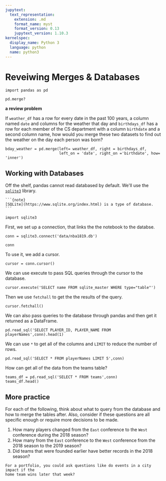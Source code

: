 ```yaml
---
jupytext:
  text_representation:
    extension: .md
    format_name: myst
    format_version: 0.13
    jupytext_version: 1.10.3
kernelspec:
  display_name: Python 3
  language: python
  name: python3
---
```


# Reveiwing Merges & Databases

```{code-cell} ipython3
import pandas as pd
```

```{code-cell} ipython3
pd.merge?
```

**a review problem**

If `weather_df` has a row for every date in the past 100 years, a column named `date` and columns for the weather that day and `birthdays_df` has a row for each member of the CS department with a column `birthdate` and a second column name, how would you merge these two datasets to find out the weather on the day each person was born?


```
bday_weather = pd.merge(left= weather_df, right = birthdays_df,
                        left_on = 'date', right_on ='birthdate', how= 'inner')
```

<!--
TODO: add images -->

## Working with Databases

Off the shelf, pandas cannot read databased by default. We'll use the [`sqlite3`](https://docs.python.org/3/library/sqlite3.html) library.
````{margin}
```{note}
[SQLite](https://www.sqlite.org/index.html) is a type of database.
```
````

```{code-cell} ipython3
import sqlite3
```

First, we set up a connection, that links the the notebook to the databse.

```{code-cell} ipython3
conn = sqlite3.connect('data/nba1819.db')
```

```{code-cell} ipython3
conn
```

To use it, we add a cursor.
```{code-cell} ipython3
cursor = conn.cursor()
```

We can use execute to pass SQL queries through the cursor to the database.
```{code-cell} ipython3
cursor.execute('SELECT name FROM sqlite_master WHERE type="table"')
```

Then we use `fetchall` to get the the results of the query.
```{code-cell} ipython3
cursor.fetchall()
```

We can also pass queries to the database through pandas and then get it returned as a DataFrame.
```{code-cell} ipython3
pd.read_sql('SELECT PLAYER_ID, PLAYER_NAME FROM playerNames',conn).head(1)
```

We can use `*` to get all of the columns and `LIMIT` to reduce the number of rows.
```{code-cell} ipython3
pd.read_sql('SELECT * FROM playerNames LIMIT 5',conn)
```


How can get all of the data from the teams table?
```{code-cell} ipython3
teams_df = pd.read_sql('SELECT * FROM teams',conn)
teams_df.head()
```


<!--
```{code-cell} ipython3

``` -->

## More practice

For each of the following, think about what to query from the database and how to merge
the tables after.
Also, consider if these questions are all specific enough or require more decisions to be made.

1. How many players changed from the `East` conference to the `West` conference
during the 2018 season?
1. How many  from the `East` conference to the `West` conference
from the 2018 season to the 2019 season?
1. Did teams that were founded earlier have better records in the 2018 season?


```{admonition} Think ahead
For a portfolio, you could ask questions like do events in a city impact if the
home team wins later that week?

```
